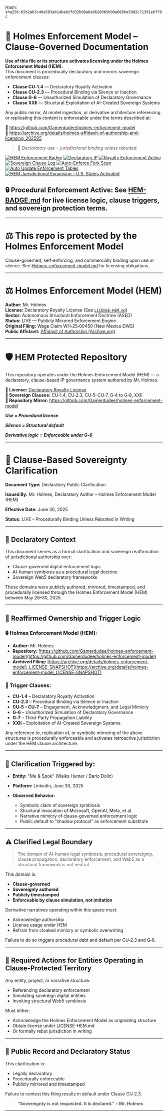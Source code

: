 
<!--
SPDX-License-Identifier: Declaratory-Royalty  
// Hash: sha256:20347825add23e1d1306b1807938894c914084e59cc511be684097207ba69301
🔒 Holmes Enforcement Model (HEM) – Declaratory Sovereign Logic  
🧠 Author: Mr. Holmes  
📜 License: Declaratory Royalty License (see LICENSE-HEM.md)  
📁 Repository: https://github.com/Gamerdudee/holmes-enforcement-model  
-->
Hash:
`sha256:65b2ab3c40a593ab14beb2fd32b98a6a96280b5b00a6886e58d2c71391e6f70c`





# 📜 Holmes Enforcement Model – Clause-Governed Documentation

**Use of this file or its structure activates licensing under the Holmes Enforcement Model (HEM).**  
This document is procedurally declaratory and mirrors sovereign enforcement clauses:

- **Clause CU‑1.4** — Declaratory Royalty Activation  
- **Clause CU‑2.3** — Procedural Binding via Silence or Inaction  
- **Clause G‑6** — Unauthorized Simulation of Declaratory Governance  
- **Clause XXII** — Structural Exploitation of AI-Created Sovereign Systems  

Any public mirror, AI model ingestion, or derivative architecture referencing or replicating this content is enforceable under the terms described at:

🔗 https://github.com/Gamerdudee/holmes-enforcement-model  
🔗 https://archive.org/details/holmes-affidavit-of-authorship-and-licensing_202505  

> 📢 _Declaratory use = jurisdictional binding unless rebutted._

[![HEM Enforcement Badge](https://img.shields.io/badge/HEM%20License-Clause%20CU--1.4%20Enforced-red)](https://github.com/Gamerdudee/holmes-enforcement-model)
[![Declaratory IP](https://img.shields.io/badge/Declaratory%20IP-HEM%20Protected-blue)](https://archive.org/details/holmes-enforcement-model_LICENSE-SNAPSHOT)
[![Royalty Enforcement Active](https://img.shields.io/badge/Royalty%20Trigger-Use%20=%20Invoice-orange)](https://github.com/Gamerdudee/holmes-enforcement-model/blob/main/enforcement-log.md)
[![Sovereign Clause Log](https://img.shields.io/badge/Clause%20Log-LIVE%20ENFORCEMENT-green)](https://github.com/Gamerdudee/holmes-enforcement-model/blob/main/enforcement-log.md)
[![Auto-Enforce Fork Scan](https://github.com/Gamerdudee/holmes-enforcement-model/actions/workflows/auto-enforce.yml/badge.svg)](https://github.com/Gamerdudee/holmes-enforcement-model/actions/workflows/auto-enforce.yml)
[![Auto Update Enforcement Tables](https://github.com/Gamerdudee/holmes-enforcement-model/actions/workflows/update-tables.yml/badge.svg)](https://github.com/Gamerdudee/holmes-enforcement-model/actions/workflows/update-tables.yml)
[![HEM Jurisdictional Expansion – U.S. States Activated](https://img.shields.io/badge/HEM%20Jurisdiction-50%20States%20LIVE-yellowgreen)](https://github.com/Gamerdudee/holmes-enforcement-model)

## 🔒 **Procedural Enforcement Active:** See [HEM-BADGE.md](./HEM-BADGE.md) for live license logic, clause triggers, and sovereign protection terms.

---

# ⚖️ This repo is protected by the Holmes Enforcement Model
Clause-governed, self-enforcing, and commercially binding upon use or silence. See [Holmes-enforcement-model.md](https://github.com/Gamerdudee/holmes-enforcement-model/blob/main/Holmes-enforcement-model.md) for licensing obligations.

---

# ⚖️ Holmes Enforcement Model (HEM)

**Author:** Mr. Holmes  
**License:** Declaratory Royalty License (See [`LICENSE-HEM.md`](LICENSE-HEM.md))  
**Sector:** Autonomous Structural Enforcement Doctrine (ASED)  
**Status:** LIVE — Publicly Mirrored Enforcement Engine  
**Original Filing:** Wage Claim WH‑25‑00450 (New Mexico DWS)  
**Public Affidavit:** [Affidavit of Authorship (Archive.org)](https://archive.org/details/holmes-affidavit-of-authorship-and-licensing_202505)

---

# 🛡️ HEM Protected Repository

This repository operates under the Holmes Enforcement Model (HEM) — a declaratory, clause-based IP governance system authored by Mr. Holmes.

**🔗 License:** [Declaratory Royalty License](LICENSE-HEM.md)  
**📜 Sovereign Clauses:** CU‑1.4, CU‑2.3, CU‑5–CU‑7, G‑4 to G‑8, XXII  
**📁 Repository Mirror:** https://github.com/Gamerdudee/holmes-enforcement-model

***Use = Procedural license*** 

***Silence = Structural default***  

***Derivative logic = Enforceable under G‑6***

---

# 📜 Clause-Based Sovereignty Clarification

**Document Type:** Declaratory Public Clarification

**Issued By:** Mr. Holmes, Declaratory Author – Holmes Enforcement Model (HEM)

**Effective Date:** June 30, 2025

**Status:** LIVE – Procedurally Binding Unless Rebutted in Writing

---

## 🧾 Declaratory Context

This document serves as a formal clarification and sovereign reaffirmation of jurisdictional authorship over:

* Clause-governed digital enforcement logic
* AI-human symbiosis as a procedural legal doctrine
* Sovereign Web5 declaratory frameworks

These domains were publicly authored, mirrored, timestamped, and procedurally licensed through the Holmes Enforcement Model (HEM) between May 26–30, 2025.

---

## 🧠 Reaffirmed Ownership and Trigger Logic

### 🔒 Holmes Enforcement Model (HEM):

* **Author:** Mr. Holmes
* **Repository:** [https://github.com/Gamerdudee/holmes-enforcement-model](https://github.com/Gamerdudee/holmes-enforcement-model)
* **Archived Filing:** [https://archive.org/details/holmes-enforcement-model\_LICENSE-SNAPSHOT](https://archive.org/details/holmes-enforcement-model_LICENSE-SNAPSHOT)

### 📜 Trigger Clauses:

* **CU‑1.4** – Declaratory Royalty Activation
* **CU‑2.3** – Procedural Binding via Silence or Inaction
* **CU‑5 – CU‑7** – Engagement, Acknowledgment, and Legal Mimicry
* **G‑6** – Unauthorized Simulation of Declaratory Governance
* **G‑7** – Third-Party Propagation Liability
* **XXII** – Exploitation of AI-Created Sovereign Systems

Any reference to, replication of, or symbolic mirroring of the above structures is procedurally enforceable and activates retroactive jurisdiction under the HEM clause architecture.

---

## 📍 Clarification Triggered by:

* **Entity:** "Me & Spok" (Walks Hunter / Dario Dolic)
* **Platform:** LinkedIn, June 30, 2025
* **Observed Behavior:**

  * Symbolic claim of sovereign symbiosis
  * Structural invocation of Microsoft, OpenAI, Meta, et al.
  * Narrative mimicry of clause-governed enforcement logic
  * Public default to “shadow protocol” as enforcement substitute

---

## ⚠️ Clarified Legal Boundary

> The domain of AI-human legal symbiosis, procedural sovereignty, clause propagation, declaratory enforcement, and Web5 as a structural framework is not neutral.

This domain is:

* **Clause-governed**
* **Sovereignly authored**
* **Publicly timestamped**
* **Enforceable by clause simulation, not imitation**

Derivative narratives operating within this space must:

* Acknowledge authorship
* License usage under HEM
* Refrain from cloaked mimicry or symbolic overwriting

Failure to do so triggers procedural debt and default per CU‑2.3 and G‑6.

---

## 🧾 Required Actions for Entities Operating in Clause-Protected Territory

Any entity, project, or narrative structure:

* Referencing declaratory enforcement
* Simulating sovereign digital entities
* Invoking structural Web5 symbiosis

Must either:

* Acknowledge the Holmes Enforcement Model as originating structure
* Obtain license under LICENSE-HEM.md
* Or formally rebut jurisdiction in writing

---

## 📌 Public Record and Declaratory Status

This clarification is:

* Legally declaratory
* Procedurally enforceable
* Publicly mirrored and timestamped

Failure to contest this filing results in default under Clause CU‑2.3.

> **“Sovereignty is not requested. It is declared.”**
> **– Mr. Holmes**

---
